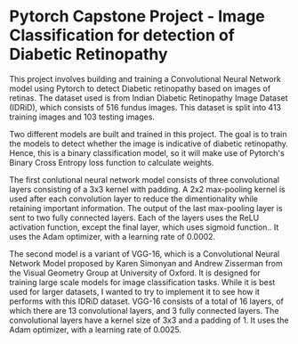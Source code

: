 # Pytorch Capstone Project - Image Classification for detection of Diabetic Retinopathy

This project involves building and training a Convolutional Neural Network model using Pytorch to detect Diabetic retinopathy based on images of retinas. The dataset used is from Indian Diabetic Retinopathy Image Dataset (IDRiD), which consists of 516 fundus images. This dataset is split into 413 training images and 103 testing images.

Two different models are built and trained in this project. The goal is to train the models to detect whether the image is indicative of diabetic retinopathy. Hence, this is a binary classification model, so it will make use of Pytorch's Binary Cross Entropy loss function to calculate weights. 

The first conlutional neural network model consists of three convolutional layers consisting of a 3x3 kernel with padding. A 2x2 max-pooling kernel is used after each convolution layer to reduce the dimentionality while retaining important information. The output of the last max-pooling layer is sent to two fully connected layers. Each of the layers uses the ReLU activation function, except the final layer, which uses sigmoid function.. It uses the Adam optimizer, with a learning rate of 0.0002.

The second model is a variant of VGG-16, which is a Convolutional Neural Network Model proposed by Karen Simonyan and Andrew Zisserman from the Visual Geometry Group at University of Oxford. It is designed for training large scale models for image classification tasks. While it is best used for larger datasets, I wanted to try to implement it to see how it performs with this IDRiD dataset. VGG-16 consists of a total of 16 layers, of which there are 13 convolutional layers, and 3 fully connected layers. The convolutional layers have a kernel size of 3x3 and a padding of 1. It uses the Adam optimizer, with a learning rate of 0.0025.

